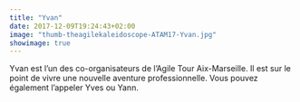 ```yaml
---
title: "Yvan"
date: 2017-12-09T19:24:43+02:00
image: "thumb-theagilekaleidoscope-ATAM17-Yvan.jpg"
showimage: true
---
```


Yvan est l’un des co-organisateurs de l’Agile Tour Aix-Marseille.
Il est sur le point de vivre une nouvelle aventure professionnelle.
Vous pouvez également l’appeler Yves ou Yann.
